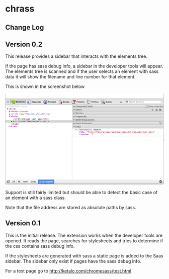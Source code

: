 chrass
======

Change Log
----------

## Version 0.2
This release provides a sidebar that interacts with the elements tree.

If the page has sass debug info, a sidebar in the developer tools will appear.
The elements tree is scanned and if the user selects an element with sass data
it will show the filename and line number for that element.

This is shown in the screenshot below

![Screenshot](docs/version0_2.png)

Support is still fairly limited but should be able to detect the basic case of an element with a sass class.

Note that the file address are stored as absolute paths by sass.

## Version 0.1
This is the initial release. The extension works when the developer tools are opened. It reads the page, searches for stylesheets and tries to determine if the css contains sass debug info.

If the stylesheets are generated with sass a static page is added to the Saas sidebar. The sidebar only exist if pages have the sass debug info.

For a test page go to http://ketalo.com/chromesass/test.html

